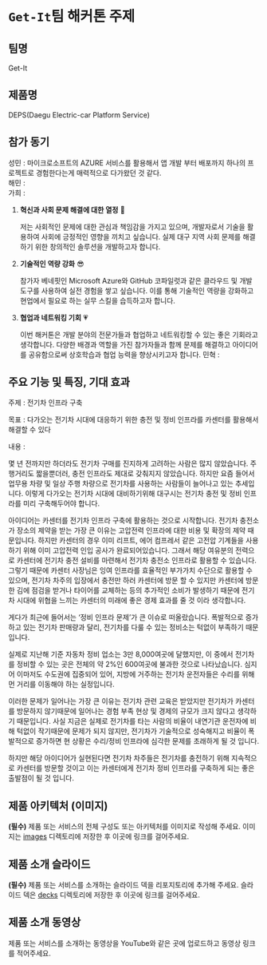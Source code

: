 # `Get-It`팀 해커톤 주제

## 팀명

Get-It

## 제품명

DEPS(Daegu Electric-car Platform Service)

## 참가 동기

성민 : 마이크로소프트의 AZURE 서비스를 활용해서 앱 개발 부터 배포까지 하나의 프로젝트로 경험한다는게 매력적으로 다가왔던 것 같다.<br>
해민 : <br>
가희 : <br>
1. **혁신과 사회 문제 해결에 대한 열정** 💪
    
    저는 사회적인 문제에 대한 관심과 책임감을 가지고 있으며, 개발자로서 기술을 활용하여 사회에 긍정적인 영향을 끼치고 싶습니다. 실제 대구 지역 사회 문제를 해결하기 위한 창의적인 솔루션을 개발하고자 합니다. 
    
2. **기술적인 역량 강화** 😎
    
    참가자 베네핏인 Microsoft Azure와 GitHub 코파일럿과 같은 클라우드 및 개발 도구를 사용하여 실전 경험을 쌓고 싶습니다. 이를 통해 기술적인 역량을 강화하고 현업에서 필요로 하는 실무 스킬을 습득하고자 합니다.
    
3. **협업과 네트워킹 기회** 💗
    
    이번 해커톤은 개발 분야의 전문가들과 협업하고 네트워킹할 수 있는 좋은 기회라고 생각합니다. 다양한 배경과 역할을 가진 참가자들과 함께 문제를 해결하고 아이디어를 공유함으로써 상호학습과 협업 능력을 향상시키고자 합니다.
민혁 : <br>

## 주요 기능 및 특징, 기대 효과

주제 : 전기차 인프라 구축

목표 : 다가오는 전기차 시대에 대응하기 위한 충전 및 정비 인프라를 카센터를 활용해서 해결할 수 있다

내용 : 

몇 년 전까지만 하더라도 전기차 구매를 진지하게 고려하는 사람은 많지 않았습니다. 주행거리도 짧을뿐더러, 충전 인프라도 제대로 갖춰지지 않았습니다. 하지만 요즘 들어서 업무용 차량 및 일상 주행 차량으로 전기차를 사용하는 사람들이 늘어나고 있는 추세입니다. 이렇게 다가오는 전기차 시대에 대비하기위해 대구시는 전기차 충전 및 정비 인프라를 미리 구축해두어야 합니다.

아이디어는 카센터를 전기차 인프라 구축에 활용하는 것으로 시작합니다. 전기차 충전소가 장소의 제약을 받는 가장 큰 이유는 고압전력 인프라에 대한 비용 및 확장의 제약 때문입니다. 하지만 카센터의 경우 이미 리프트, 에어 컴프레서 같은 고전압 기계들을 사용하기 위해 이미 고압전력 인입 공사가 완료되어있습니다. 그래서 해당 여유분의 전력으로 카센터에 전기차 충전 설비를 마련해서 전기차 충전소 인프라로 활용할 수 있습니다. 그렇기 때문에 카센터 사장님은 잉여 인프라를 효율적인 부가가치 수단으로 활용할 수 있으며,  전기차 차주의 입장에서 충전만 하러 카센터에 방문 할 수 있지만 카센터에 방문한 김에 점검을 받거나 타이어를 교체하는 등의 추가적인 소비가 발생하기 때문에 전기차 시대에 위협을 느끼는 카센터의 미래에 좋은 경제 효과를 줄 것 이라 생각합니다.

 

게다가 최근에 들어서는 ‘정비 인프라 문제’가 큰 이슈로 떠올랐습니다. 폭발적으로 증가하고 있는 전기차 판매량과 달리, 전기차를 다룰 수 있는 정비소는 턱없이 부족하기 때문입니다.

실제로 지난해 기준 자동차 정비 업소는 3만 8,000여곳에 달했지만, 이 중에서 전기차를 정비할 수 있는 곳은 전체의 약 2%인 600여곳에 불과한 것으로 나타났습니다. 심지어 이마저도 수도권에 집중되어 있어, 지방에 거주하는 전기차 운전자들은 수리를 위해 먼 거리를 이동해야 하는 실정입니다.

이러한 문제가 일어나는 가장 큰 이유는 전기차 관련 교육은 받았지만 전기차가 카센터를 방문하지 않기때문에 일어나는 경험 부족 현상 및 경제의 규모가 크지 않다고 생각하기 때문입니다. 사실 지금은 실제로 전기차를 타는 사람의 비율이 내연기관 운전자에 비해 턱없이 작기때문에 문제가 되지 않지만, 전기차가 기술적으로 성숙해지고 비율이 폭발적으로 증가하면 현 상황은 수리/정비 인프라에 심각한 문제를 초래하게 될 것 입니다.

하지만 해당 아이디어가 실현된다면 전기차 차주들은 전기차를 충전하기 위해 지속적으로 카센터를 방문할 것이고 이는 카센터에게 전기차 정비 인프라를 구축하게 되는 좋은 출발점이 될 것 입니다.

## 제품 아키텍처 (이미지)

**(필수)** 제품 또는 서비스의 전체 구성도 또는 아키텍처를 이미지로 작성해 주세요. 이미지는 [images](./images) 디렉토리에 저장한 후 이곳에 링크를 걸어주세요.

## 제품 소개 슬라이드

**(필수)** 제품 또는 서비스를 소개하는 슬라이드 덱을 리포지토리에 추가해 주세요. 슬라이드 덱은 [decks](./decks) 디렉토리에 저장한 후 이곳에 링크를 걸어주세요.

## 제품 소개 동영상

제품 또는 서비스를 소개하는 동영상을 YouTube와 같은 곳에 업로드하고 동영상 링크를 적어주세요.
